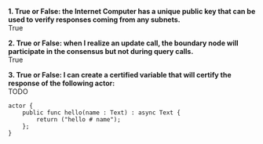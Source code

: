 **1. True or False: the Internet Computer has a unique public key that can be used to verify responses coming from any subnets.**  
True

**2. True or False: when I realize an update call, the boundary node will participate in the consensus but not during query calls.**  
True

**3. True or False: I can create a certified variable that will certify the response of the following actor:**  
TODO

```
actor {
    public func hello(name : Text) : async Text {
        return ("hello # name");
    };
}
```

